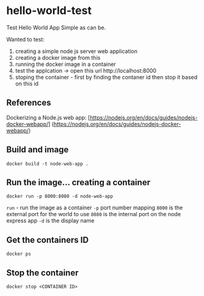 # hello-world-test
Test Hello World App
Simple as can be.

Wanted to test:
1. creating a simple node js server web application
2. creating a docker image from this
3. running the docker image in a container
4. test the applcation -> open this url http://localhost:8000
5. stoping the container - first by finding the contaner id then stop it based on this id

## References

Dockerizing a Node.js web app:
[https://nodejs.org/en/docs/guides/nodejs-docker-webapp/] (https://nodejs.org/en/docs/guides/nodejs-docker-webapp/)


## Build and image

```
docker build -t node-web-app .
```

## Run the image... creating a container

```
docker run -p 8000:8080 -d node-web-app
```

`run` - run the image as a container
`-p` port number mapping
    `8000` is the external port for the world to use
    `8080` is the internal port on the node express app
`-d` is the display name

## Get the containers ID

```
docker ps
```

## Stop the container

```
docker stop <CONTAINER ID>
```